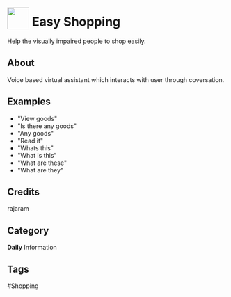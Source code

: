 # <img src="https://raw.githack.com/FortAwesome/Font-Awesome/master/svgs/solid/robot.svg" card_color="#22A7F0" width="50" height="50" style="vertical-align:bottom"/> Easy Shopping
Help the visually impaired people to shop easily.

## About
Voice based virtual assistant which interacts with user through coversation.

## Examples
* "View goods"
* "Is there any goods"
* "Any goods"
* "Read it"
* "Whats this"
* "What is this"
* "What are these"
* "What are they"

## Credits
rajaram

## Category
**Daily**
Information

## Tags
#Shopping

